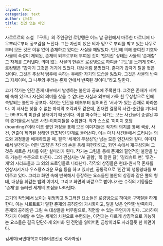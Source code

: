 ```yaml
---
layout: text
categories: text
author: 김세희
title: 전면 없는 이면
---
```


사르트르의 소설 『구토』의 주인공인 로캉탱은 어느 날 공원에서 마주한 마로니에 나무뿌리로부터 공포감을 느낀다. 그는 자신이 앉은 의자 밑으로 뿌리를 박고 있는 나무로부터 모든 것은 이유 없이 존재하고 있다는 사실을 깨달았다. 인간에 의해 붙여진 기호와 사물의 속성이 제외된, 존재의 외부로부터 부여된 것이 ‘벗겨진’ 상태는 사물의 ‘존재함’ 그 자체를 드러낸다. 의미 없는 사물의 현존은 로캉탱으로 하여금 ‘구토’를 느끼게 한다. 로캉탱은 “갑자기 그것은 거기에 있었다. 대낮처럼 분명했다. 존재가 갑자기 탈을 벗은 것이다. 그것은 추상적 범주에 속하는 무해한 자기의 모습을 잃었다. 그것은 사물의 반죽 그 자체이며, 그 나무의 뿌리는 존재 안에서 반죽된 것이다.”라고 말한다.

고기 작가는 인간 존재 내부에서 발생하는 불안과 공포에 주목한다. 그것은 존재가 세계에 속해 있으나 자신의 의미를 찾을 수 없다는 사실과 외부에 가득 찬 무상함으로 인해 촉발되는 불안과 공포다. 작가는 인간을 태초부터 잃어버린 ‘서사’가 있는 존재로 바라본다. 이 서사는 찾을 수 없는 마지막 조각과도 같은데, 존재란 결정적 사건-순간을 기다리는 99.9%의 미완결 상태이기 때문이다. 이를 마주하는 작가는 모든 사건들이 종결된 후의 증거물로서 남은 사진-이미지들을 수집한다. 작가 스스로 ‘이미지 호딩(hoarding)’이라 이름 붙인 과정을 통해 모은 이미지들은 작가의 의지를 통해 색상, 사건, 연출이 제외된 상태인 원초적인 단계로 들어선다. 이는 마치 사건들에서 드러나는 의도와 과정들을 배제하였을 때, 결국 ‘세계의 무상성’만 남는 모든 인간사와 같다. 이미지에서 발견되는 어떤 ‘조짐’은 작가의 손을 통해 파편화되고, 화면 속에서 재구성되며 그것은 새로운 서사를 위한 실마리가 된다. 작가는 그림을 통해 존재의 필연적인 불안을 납득 가능한 수준으로 바꾼다. 그의 관심사는 ‘AI 골렘’, ‘목 잘린 닭’, ‘길리슈트 맨’, ‘투견-개’의 시리즈들과 그 외의 드로잉들로 나타난다. 각각의 상징들은 현대-원시적 존재를 연상시키거나 우스꽝스러운 모습 등을 하고 있지만, 공통적으로 ‘인간’의 행동양태를 보여주고 있다. 그리고 화면 속에 반복해서 등장하는 요소들인 불안의 상징과 같은 뿔의 형태, 대상을 휘감는 뱀의 이미지, 그리고 화면의 바깥으로 뻗어나가는 수직의 기둥들은 ‘존재’를 둘러싼 세계의 조짐을 나타낸다.

고기의 작업에서 보이는 뒤엉키고 일그러진 요소들은 로캉탱으로 하여금 구역질을 하게 한다. 이는 사르트르가 말한 존재의 공허함의 가시화이고, 탈을 벗은 연약한 반죽이다. 존재의 공허함은 그림 속 대상들을 버무림으로, 직면할 수 있는 무언가가 된다. 그리하여 작가가 이해할 수 있는 세계의 차원으로 수렴되는, 이전과는 다르게 상징적으로 기능하는 요소들은 결국 단단하게 의미화 된 전면을 잃어버린 금방이라도 사라질듯 한 이면이다.

김세희(국민대학교 미술이론전공 석사과정)